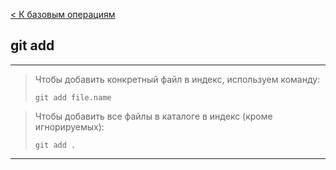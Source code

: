 [< К базовым операциям](./operations.md)

## git add

---

> Чтобы добавить конкретный файл в индекс, используем команду:
>
> ```bash=
> git add file.name
> ```

> Чтобы добавить все файлы в каталоге в индекс (кроме игнорируемых):
> 
> ```bash=
> git add .
> ```

---